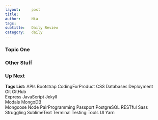 ```yaml
---
layout:     post
title:      
author:     Nia
tags: 		  
subtitle:  	Daily Review
category:   daily
---
```


### Topic One


### Other Stuff


### Up Next


**Tags List:**
APIs
Bootstrap
CodingForProduct
CSS
Databases
Deployment
Git
GitHub  
Express
JavaScript
Jekyll  
Modals
MongoDB  
Mongoose
Node
PairProgramming
Passport
PostgreSQL
RESTful
Sass
Struggling
SublimeText
Terminal
Testing
Tools
UI
Yarn
